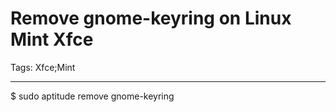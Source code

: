 # Remove gnome-keyring on Linux Mint Xfce
Tags: Xfce;Mint

------

$ sudo aptitude remove gnome-keyring
